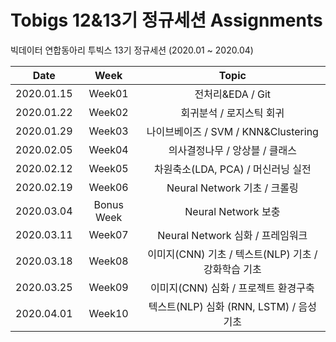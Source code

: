 # Tobigs 12&13기 정규세션 Assignments
  
빅데이터 연합동아리 투빅스 13기 정규세션 (2020.01 ~ 2020.04)
<br/>

|       Date       | Week | Topic |
|:----------------:|:----------------------------------------:|:----------:
| 2020.01.15 | Week01 | 전처리&EDA / Git |
| 2020.01.22 | Week02 | 회귀분석 / 로지스틱 회귀 |
| 2020.01.29 | Week03 | 나이브베이즈 / SVM / KNN&Clustering |
| 2020.02.05 | Week04 | 의사결정나무 / 앙상블 / 클래스 |
| 2020.02.12 | Week05 | 차원축소(LDA, PCA) / 머신러닝 실전 |
| 2020.02.19 | Week06 | Neural Network 기초 / 크롤링 |
| 2020.03.04 | Bonus Week | Neural Network 보충 |
| 2020.03.11 | Week07 | Neural Network 심화 / 프레임워크 |
| 2020.03.18 | Week08 | 이미지(CNN) 기초 / 텍스트(NLP) 기초 / 강화학습 기초 |
| 2020.03.25 | Week09 | 이미지(CNN) 심화 / 프로젝트 환경구축 |
| 2020.04.01 | Week10 | 텍스트(NLP) 심화 (RNN, LSTM) / 음성 기초 |
